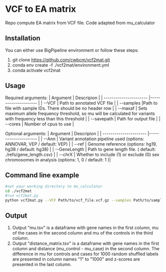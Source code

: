 # VCF to EA matrix
Repo compute EA matrix from VCF file. Code adapted from mu_calculator

## Installation
You can either use BigPipeline environment or follow these steps:
1. git clone https://github.com/cwbcm/vcf2mat.git
2. conda env create -f ./vcf2mat/environment.yml
3. conda activate vcf2mat


## Usage
Required arguments:
| Argument                | Descripion |
| ---------------------- |--------------------- |
| --VCF                | Path to annotated VCF file |
| --samples            |Path to file with sample IDs. There should be no header row |
| --maxaf  | Sets maximum allele frequency threshold, so mu will be calculated for variants with frequency less than this threshold |
| --savepath           | Path for output file |
| --cores              | Number of cpus to use |

Optional arguments:
| Argument                 | Descripion |
| ---------------------- |--------------------- |
| --Ann      | Variant annotation pipeline used (options: ANNOVAR, VEP / default: VEP) |
| --ref      | Genome reference (options: hg19, hg38 / default: hg38) |
| --GeneLength      | Path to gene length file. ( default: ./refs/gene_length.csv) |
| --chrX       | Whether to include (1) or exclude (0) sex chromosomes in analysis (options: 1, 0 / default: 1 )|



## Command line example
```bash
#set your working directory to mu_calculator
cd ./vcf2mat
#run vcf2mat.py
python vcf2mat.py --VCF Path/to/vcf_file.vcf.gz --samples Path/to/samples_file.csv --savepath save/directory/ --cores 20 --maxaf 0.01 --chrX 0
```

## Output
1. Output "mu.tsv" is a dataframe with gene names in the first column, mu of the cases in the second column and mu of the controls in the third column.
2. Output "distance_matrix.tsv" is a dataframe with gene names in the first column and distance (mu_control - mu_case) in the second column. The difference in mu for controls and cases for 1000 random shuffled labels are presented in column names "1" to "1000" and z-scores are presented in the last column.



